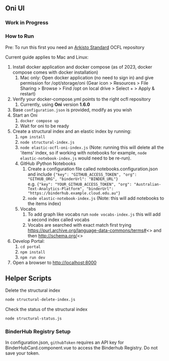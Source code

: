 ## Oni UI

### Work in Progress

### How to Run

Pre: To run this first you need an [Arkisto Standard](https://arkisto-platform.github.io) OCFL repository

Current guide applies to Mac and Linux:

1. Install docker application and docker compose (as of 2023, docker compose comes with docker installation)
   1. Mac only: Open docker application (no need to sign in) and give permission for /opt/storage/oni (Gear icon > Resources > File Sharing > Browse > Find /opt on local drive > Select + > Apply & restart)
2. Verify your docker-compose.yml points to the right ocfl repository
   1. Currently, using **Oni** version **1.6.0**
3. Base `configuration.json` is provided, modify as you wish
4. Start an Oni
   1. `docker compose up`
   2. Wait for oni to be ready
5. Create a structural index and an elastic index by running:
   1. `npm install`
   2. `node structural-index.js`
   3. `node elastic-ocfl-oni-index.js` (Note: running this will delete all the 'items' index, so if working with notebooks for example, `node elastic-notebook-index.js` would need to be re-run).
   4. GitHub iPython Notebooks
      1. Create a configuration file called notebooks.configuration.json and include `{"key": "GITHUB_ACCESS_TOKEN", "org": "GITHUB_ORG", "binderUrl": "BINDER_URL"}`
         <br>e.g. `{"key": "YOUR_GITHUB_ACCESS_TOKEN", "org": "Australian-Text-Analytics-Platform", "binderUrl": "https://binderhub.example.cloud.edu.au"}`
      2. `node elastic-notebook-index.js` (Note: this will add notebooks to the items index)
   5. Vocabs
      1. To add graph like vocabs run `node vocabs-index.js` this will add a second index called vocabs
      2. Vocabs are searched with exact match first trying https://purl.archive.org/language-data-commons/terms#<<ID>> and then http://schema.org/<<ID>>
6. Develop Portal:
   1. `cd portal`
   2. `npm install`
   3. `npm run dev`
7. Open a browser to [http://localhost:8000](http://localhost:8000)

## Helper Scripts

Delete the structural index
```bash
node structural-delete-index.js
```

Check the status of the structural index

```bash
node structural-status.js
```

### BinderHub Registry Setup

In configuration.json, `githubToken` requires an API key for BinderHubCard.component.vue to access the Binderhub Registry. Do not save your token.
